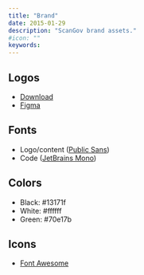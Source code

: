 ```yaml
---
title: "Brand"
date: 2015-01-29
description: "ScanGov brand assets."
#icon: ""
keywords: 
---
```


## Logos

* [Download](/assets/brand/)
* [Figma](https://www.figma.com/design/GsHY2OGkxXmlcKhREfaKY0/Untitled?node-id=0-1&t=Zmva5bqFYmCsWiVl-1)

## Fonts

- Logo/content ([Public Sans](https://public-sans.digital.gov/))
- Code ([JetBrains Mono](https://www.jetbrains.com/lp/mono/))

## Colors

- Black: #13171f
- White: #ffffff
- Green: #70e17b

## Icons

- [Font Awesome](https://fontawesome.com/)